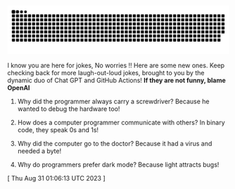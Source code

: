 <picture>
  <source media="(prefers-color-scheme: dark)" srcset="https://raw.githubusercontent.com/platane/platane/output/github-contribution-grid-snake-dark.svg">
  <source media="(prefers-color-scheme: light)" srcset="https://raw.githubusercontent.com/platane/platane/output/github-contribution-grid-snake.svg">
  <img alt="github contribution grid snake animation" src="https://raw.githubusercontent.com/platane/platane/output/github-contribution-grid-snake.svg">
</picture>


I know you are here for jokes, No worries !!
Here are some new ones. Keep checking back for more laugh-out-loud jokes, brought to you by the dynamic duo of Chat GPT and GitHub Actions! __If they are not funny, blame OpenAI__
 
1. Why did the programmer always carry a screwdriver? Because he wanted to debug the hardware too!

2. How does a computer programmer communicate with others? In binary code, they speak 0s and 1s!

3. Why did the computer go to the doctor? Because it had a virus and needed a byte!

4. Why do programmers prefer dark mode? Because light attracts bugs!
 
[ 
Thu Aug 31 01:06:13 UTC 2023
 ]
